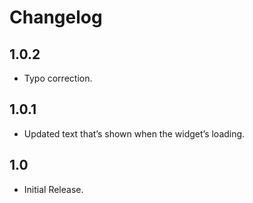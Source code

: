 # Changelog

## 1.0.2

- Typo correction.

## 1.0.1

- Updated text that’s shown when the widget’s loading.

## 1.0

- Initial Release.